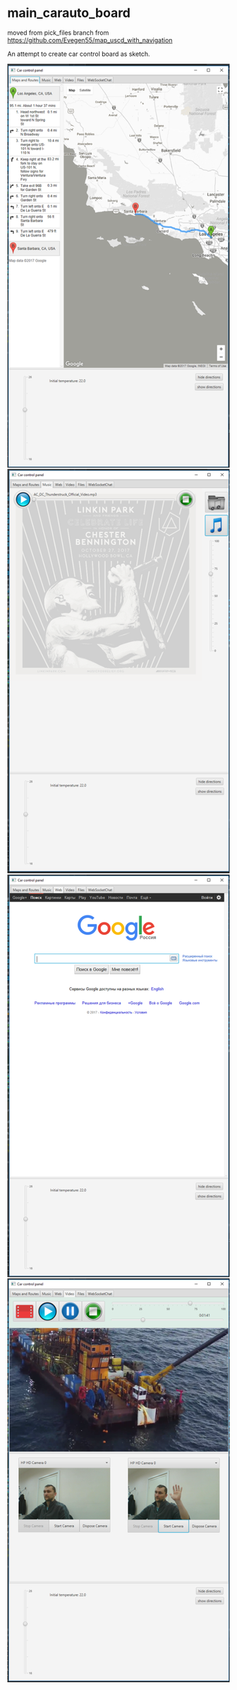 # main_carauto_board
moved from pick_files branch from https://github.com/Evegen55/map_uscd_with_navigation

An attempt to create car control board as sketch.

![alt text](https://raw.githubusercontent.com/Evegen55/main_carauto_board/master/src/test/resources/for_readme/1.PNG)
![alt text](https://raw.githubusercontent.com/Evegen55/main_carauto_board/master/src/test/resources/for_readme/2.PNG)
![alt text](https://raw.githubusercontent.com/Evegen55/main_carauto_board/master/src/test/resources/for_readme/3.PNG)
![alt text](https://raw.githubusercontent.com/Evegen55/main_carauto_board/master/src/test/resources/for_readme/4.PNG)